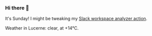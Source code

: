 ### Hi there :wave:

It's Sunday! I might be tweaking my [Slack workspace analyzer action](https://github.com/bewuethr/slack-analyzer).

Weather in Lucerne: clear, at +14°C.
